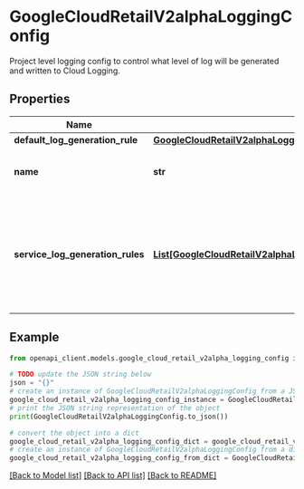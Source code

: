 # GoogleCloudRetailV2alphaLoggingConfig

Project level logging config to control what level of log will be generated and written to Cloud Logging.

## Properties

Name | Type | Description | Notes
------------ | ------------- | ------------- | -------------
**default_log_generation_rule** | [**GoogleCloudRetailV2alphaLoggingConfigLogGenerationRule**](GoogleCloudRetailV2alphaLoggingConfigLogGenerationRule.md) |  | [optional] 
**name** | **str** | Required. Immutable. The name of the LoggingConfig singleton resource. Format: projects/*/loggingConfig | [optional] 
**service_log_generation_rules** | [**List[GoogleCloudRetailV2alphaLoggingConfigServiceLogGenerationRule]**](GoogleCloudRetailV2alphaLoggingConfigServiceLogGenerationRule.md) | Controls logging configurations more granularly for each supported service. This overrides the default_log_generation_rule for the services specified. For those not mentioned, they will fallback to the default log generation rule. | [optional] 

## Example

```python
from openapi_client.models.google_cloud_retail_v2alpha_logging_config import GoogleCloudRetailV2alphaLoggingConfig

# TODO update the JSON string below
json = "{}"
# create an instance of GoogleCloudRetailV2alphaLoggingConfig from a JSON string
google_cloud_retail_v2alpha_logging_config_instance = GoogleCloudRetailV2alphaLoggingConfig.from_json(json)
# print the JSON string representation of the object
print(GoogleCloudRetailV2alphaLoggingConfig.to_json())

# convert the object into a dict
google_cloud_retail_v2alpha_logging_config_dict = google_cloud_retail_v2alpha_logging_config_instance.to_dict()
# create an instance of GoogleCloudRetailV2alphaLoggingConfig from a dict
google_cloud_retail_v2alpha_logging_config_from_dict = GoogleCloudRetailV2alphaLoggingConfig.from_dict(google_cloud_retail_v2alpha_logging_config_dict)
```
[[Back to Model list]](../README.md#documentation-for-models) [[Back to API list]](../README.md#documentation-for-api-endpoints) [[Back to README]](../README.md)


